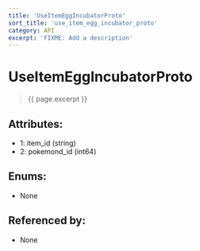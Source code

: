 ```yaml
---
title: 'UseItemEggIncubatorProto'
sort_title: 'use_item_egg_incubator_proto'
category: API
excerpt: 'FIXME: Add a description'
---
```


[comment]: <> (THIS PART IS GENERATED - AKA DON'T EDIT THIS PART MANUALLY)

# UseItemEggIncubatorProto

> {{ page.excerpt }}

## Attributes:

- 1: item_id (string)
- 2: pokemond_id (int64)

## Enums:

- None

## Referenced by:

- None

[comment]: <> (YOU CAN EDIT AFTER THIS)
